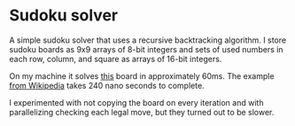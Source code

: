 # Sudoku solver

A simple sudoku solver that uses a recursive backtracking algorithm. I store sudoku boards as 9x9 arrays of 8-bit integers and sets of used numbers in each row, column, and square as arrays of 16-bit integers.

On my machine it solves [this](https://www.flickr.com/photos/npcomplete/2361922699) board in approximately 60ms.
The example [from Wikipedia](https://commons.wikimedia.org/wiki/File:Sudoku_Puzzle_by_L2G-20050714_standardized_layout.svg#/media/File:Sudoku_Puzzle_by_L2G-20050714_standardized_layout.svg) takes 240 nano seconds to complete.

I experimented with not copying the board on every iteration and with parallelizing checking each legal move, but they turned out to be slower.

